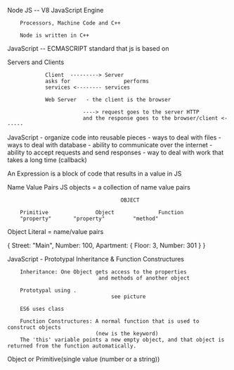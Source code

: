 Node JS -- V8 JavaScript Engine

		Processors, Machine Code and C++

		Node is written in C++

JavaScript -- ECMASCRIPT standard that js is based on

Servers and Clients
		
				Client 	---------> Server
				asks for    			 performs
				services <-------- services

				Web Server   - the client is the browser

							----> request goes to the server HTTP
							and the response goes to the browser/client <------

JavaScript
			- organize code into reusable pieces 
			- ways to deal with files
			- ways to deal with database
			- ability to communicate over the internet
			- ability to accept requests and send responses
			- way to deal with work that takes a long time (callback)

An Expression is a block of code that results in a value in JS
		
Name Value Pairs
		JS objects = a collection of name value pairs

										OBJECT

		Primitive				Object  			Function
		"property"		 "property"			"method"

Object Literal = name/value pairs

{
		Street: "Main",
		Number: 100,
		Apartment: 
		{
			Floor: 3,
			Number: 301
		}
}

JavaScript - Prototypal Inheritance &
						 Function Constructures

		Inheritance: One Object gets access to the properties
								 and methods of another object

		Prototypal using . 
									 see picture

		ES6 uses class

		Function Constructures: A normal function that is used to construct objects
								(new is the keyword)
		The 'this' variable points a new empty object, and that object is returned from the function automatically.

Object or Primitive(single value (number or a string))	





